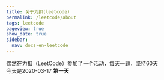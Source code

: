 ```yaml
---
title: 关于力扣(leetcode)
permalink: /leetcode/about
tags: leetcode
pageview: true
show_date: true
sidebar:
  nav: docs-en-leetcode
---
```

偶然在力扣（LeetCode）参加了一个活动，每天一题，坚持60天     
今天是2020-03-17 **第一天**
